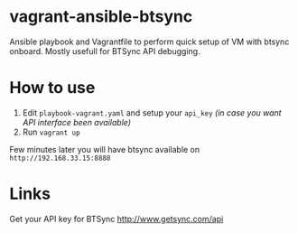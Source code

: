 vagrant-ansible-btsync
==============

Ansible playbook and Vagrantfile to perform quick setup of VM with btsync onboard.
Mostly usefull for BTSync API debugging.

How to use
==============

1. Edit `playbook-vagrant.yaml` and setup your `api_key` *(in case you want API interface been available)*
2. Run `vagrant up`

Few minutes later you will have btsync available on `http://192.168.33.15:8888`

Links
==============
Get your API key for BTSync http://www.getsync.com/api


